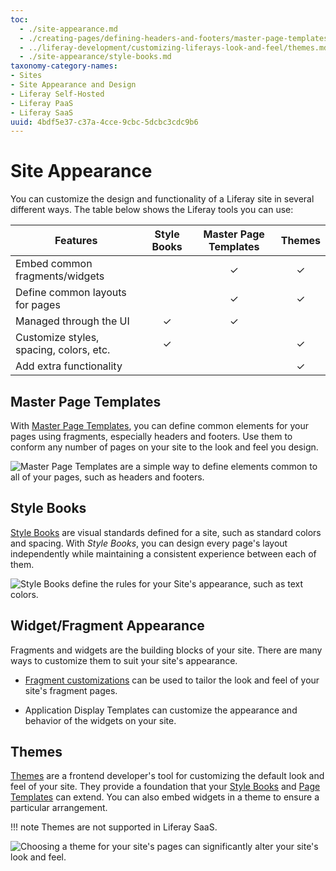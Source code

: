 ```yaml
---
toc:
  - ./site-appearance.md
  - ./creating-pages/defining-headers-and-footers/master-page-templates.md
  - ../liferay-development/customizing-liferays-look-and-feel/themes.md
  - ./site-appearance/style-books.md
taxonomy-category-names:
- Sites
- Site Appearance and Design
- Liferay Self-Hosted
- Liferay PaaS
- Liferay SaaS
uuid: 4bdf5e37-c37a-4cce-9cbc-5dcbc3cdc9b6
---
```


# Site Appearance

You can customize the design and functionality of a Liferay site in several different ways. The table below shows the Liferay tools you can use:

| Features                                | Style Books | Master Page Templates | Themes |
|-----------------------------------------|:-----------:|:---------------------:|:------:|
| Embed common fragments/widgets          |             |           ✓           |    ✓   |
| Define common layouts for pages         |             |           ✓           |    ✓   |
| Managed through the UI                  |      ✓      |           ✓           |        |
| Customize styles, spacing, colors, etc. |      ✓      |                       |    ✓   |
| Add extra functionality                 |             |                       |    ✓   |

## Master Page Templates

With [Master Page Templates](creating-pages/defining-headers-and-footers/master-page-templates.md), you can define common elements for your pages using fragments, especially headers and footers. Use them to conform any number of pages on your site to the look and feel you design.

![Master Page Templates are a simple way to define elements common to all of your pages, such as headers and footers.](./site-appearance/images/01.png)

## Style Books

[Style Books](site-appearance/style-books/using-a-style-book-to-standardize-site-appearance.md) are visual standards defined for a site, such as standard colors and spacing. With *Style Books*, you can design every page's layout independently while maintaining a consistent experience between each of them.

![Style Books define the rules for your Site's appearance, such as text colors.](./site-appearance/images/02.png)

<!--
TODO:

### Frontend Token Definitions

Note how they tie into themes as well (depending on them for definitions), possibly? And then maybe link to developer guide articles? (Unless maybe developer guide material is not good to go into for this overview... then perhaps it'd be better to just briefly reference their reliance on the theme and leave it as that, not even with an H3)
-->

## Widget/Fragment Appearance

Fragments and widgets are the building blocks of your site. There are many ways to customize them to suit your site's appearance.

- [Fragment customizations](./developer-guide/developing-page-fragments.md) can be used to tailor the look and feel of your site's fragment pages.

- Application Display Templates<!--Add link when available--> can customize the appearance and behavior of the widgets on your site.

## Themes

[Themes](../liferay-development/customizing-liferays-look-and-feel/themes.md) are a frontend developer's tool for customizing the default look and feel of your site. They provide a foundation that your [Style Books](#style-books) and [Page Templates](creating-pages/adding-pages/creating-a-page-template.md) can extend. You can also embed widgets in a theme to ensure a particular arrangement.

!!! note
    Themes are not supported in Liferay SaaS.

![Choosing a theme for your site's pages can significantly alter your site's look and feel.](./site-appearance/images/03.png)
